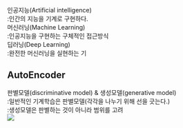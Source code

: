 인공지능(Artificial intelligence)     
:인간의 지능을 기계로 구현하다.      
머신러닝(Machine Learning)     
:인공지능을 구현하는 구체적인 접근방식     
딥러닝(Deep Learning)      
:완전한 머신러닝을 실현하는 기

## AutoEncoder    
판별모델(discriminative model) & 생성모델(generative model)     
:일반적인 기계학습은 판별모델(각각을 나누기 위해 선을 긋는다.)     
:생성모델은 판별하는 것이 아니라 범위를 고려     
<img src="https://image.slidesharecdn.com/variationalautoencoder-170601084514/95/variational-autoencoder-4-638.jpg?cb=1496306885"/>
